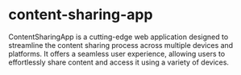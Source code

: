 # content-sharing-app
ContentSharingApp is a cutting-edge web application designed to streamline the content sharing process across multiple devices and platforms. It offers a seamless user experience, allowing users to effortlessly share content and access it using a variety of devices.
